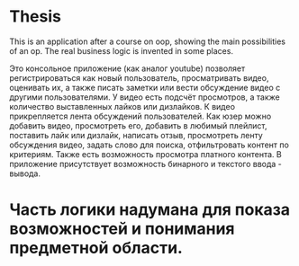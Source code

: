 # Thesis
This is an application after a course on oop, showing the main possibilities of an op. The real business logic is invented in some places.


Это консольное приложение (как аналог youtube)  позволяет регистрироваться как новый пользователь,
просматривать видео, оценивать их, а также писать заметки или вести
обсуждение видео с другими пользователями.
У видео есть подсчёт просмотров, а также количество выставленных
лайков или дизлайков.
К видео прикрепляется лента обсуждений пользователей.
Как юзер можно добавить видео, просмотреть его, добавить в любимый
плейлист, поставить лайк или дизлайк, написать отзыв, просмотреть ленту
обсуждения видео, задать слово для поиска, отфильтровать контент по критериям. 
Также есть возможность просмотра платного контента. 
В приложение присутствует возможность бинарного и текстого ввода - вывода. 
# Часть логики надумана для показа возможностей и понимания предметной области.
